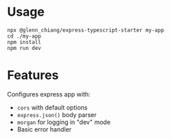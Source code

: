 # Usage
```
npx @glenn_chiang/express-typescript-starter my-app
cd ./my-app
npm install
npm run dev
```
# Features
Configures express app with:
- `cors` with default options
- `express.json()` body parser
- `morgan` for logging in "dev" mode
- Basic error handler
